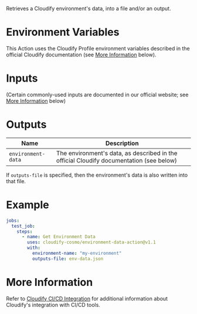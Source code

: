 Retrieves a Cloudify environment's data, into a file and/or an output.

# Environment Variables

This Action uses the Cloudify Profile environment variables described in the official
Cloudify documentation (see [More Information](#more-information) below).

# Inputs

(Certain commonly-used inputs are documented in our official website; see [More Information](#more-information) below)

# Outputs

| Name | Description
|------|------------
| `environment-data` | The environment's data, as described in the official Cloudify documentation (see below)

If `outputs-file` is specified, then the environment's data is also written into that file.

# Example

```yaml
jobs:
  test_job:
    steps:
      - name: Get Environment Data
        uses: cloudify-cosmo/environment-data-action@v1.1
        with:
          environment-name: "my-environment"
          outputs-file: env-data.json
```

# More Information

Refer to [Cloudify CI/CD Integration](https://docs.cloudify.co/latest/working_with/integration/) for additional information about
Cloudify's integration with CI/CD tools.
